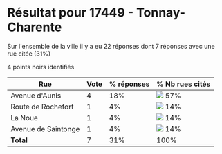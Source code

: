 # Résultat pour 17449 - Tonnay-Charente

Sur l'ensemble de la ville il y a eu 22 réponses dont 7 réponses avec une rue citée (31%)

4 points noirs identifiés

| Rue | Vote | % réponses | % Nb rues cités|
|-----|------|------------|----------------|
| Avenue d'Aunis | 4 | 18% | <img src="../../img/bar_57.gif" />&nbsp;57%|
| Route de Rochefort | 1 | 4% | <img src="../../img/bar_14.gif" />&nbsp;14%|
| La Noue | 1 | 4% | <img src="../../img/bar_14.gif" />&nbsp;14%|
| Avenue de Saintonge | 1 | 4% | <img src="../../img/bar_14.gif" />&nbsp;14%|
| **Total** | 7 | 31% | 100%|
